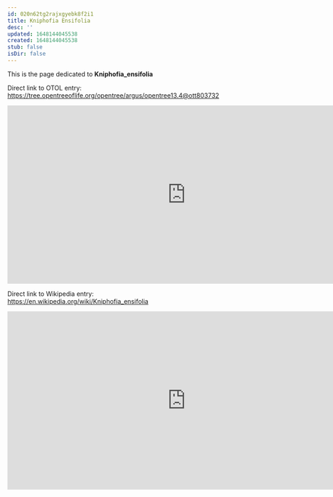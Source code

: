 ```yaml
---
id: 020n62tg2rajxgyebk8f2i1
title: Kniphofia Ensifolia
desc: ''
updated: 1648144045538
created: 1648144045538
stub: false
isDir: false
---
```

This is the page dedicated to **Kniphofia_ensifolia**


Direct link to OTOL entry: https://tree.opentreeoflife.org/opentree/argus/opentree13.4@ott803732



<html>
    <body>
    <iframe src="https://tree.opentreeoflife.org/opentree/argus/opentree13.4@ott803732"
    width="800" height="400" frameborder="0" allowfullscreen> </iframe>
    </body>
</html>
    


Direct link to Wikipedia entry: https://en.wikipedia.org/wiki/Kniphofia_ensifolia



<html>
    <body>
    <iframe src="https://en.wikipedia.org/wiki/Kniphofia_ensifolia"
    width="800" height="400" frameborder="0" allowfullscreen> </iframe>
    </body>
</html>
    

